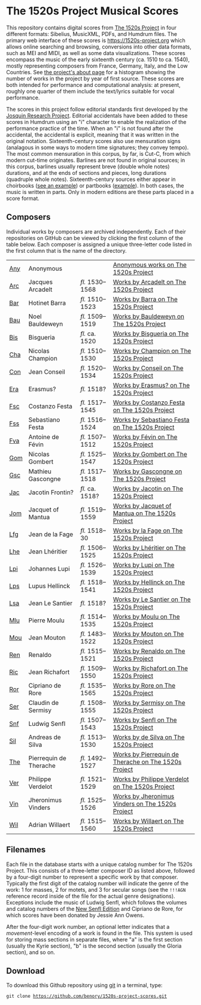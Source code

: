 # The 1520s Project Musical Scores

This repository contains digital scores from [The 1520s Project](https://1520s-project.org) in four different formats: Sibelius, MusicXML, PDFs, and Humdrum files. The primary web interface of these scores is https://1520s-project.org which allows online searching and browsing, conversions into other data formats, such as MEI and MIDI, as well as some data visualizations. These scores encompass the music of the early sixteenth century (ca. 1510 to ca. 1540), mostly representing composers from France, Germany, Italy, and the Low Countries. See [the project's about page](https://1520s-project.org/about/) for a histogram showing the number of works in the project by year of first source. These scores are both intended for performance and computational analysis: at present, roughly one quarter of them include the text/lyrics suitable for vocal performance.

The scores in this project follow editorial standards first developed by the [Josquin Research Project](https://josquin.stanford.edu). Editorial accidentals have been added to these scores in Humdrum using an "i" character to enable the realization of the performance practice of the time. When an "i" is not found after the accidental, the accidental is explicit, meaning that it was written in the original notation. Sixteenth-century scores also use mensuration signs (analagous in some ways to modern time signatures; they convey tempo). The most common mensuration in this corpus, by far, is Cut-C, from which modern cut-time originates. Barlines are not found in original sources; in this corpus, barlines usually represent breve (double whole notes) durations, and at the ends of sections and pieces, long durations (quadruple whole notes). Sixteenth-century sources either appear in choirbooks ([see an example](http://www.bibliotecamusica.it/cmbm/viewschedatwbca.asp?path=/cmbm/images/ripro/gaspari/_Q/Q019/)) or partbooks ([example](http://www.bibliotecamusica.it/cmbm/viewschedatwbca.asp?path=/cmbm/images/ripro/gaspari/_Q/Q020/)). In both cases, the music is written in parts. Only in modern editions are these parts placed in a score format.

## Composers ##

Individual works by composers are archived independently. Each of their repositories on GitHub can be viewed by clicking the first column of the table below. Each composer is assigned a unique three-letter code listed in the first column that is the name of the directory.

<table>
  <tr>
    <td><a href="https://github.com/benory/1520s-project-scores/tree/main/humdrum/Any">Any</a></td>
    <td>Anonymous</td>
    <td></td>
    <td><a href="https://1520s-project.org/browse/?q=anonymous">Anonymous works on The 1520s Project</a></td>
  </tr>
  <tr>
    <td><a href="https://github.com/benory/1520s-project-scores/tree/main/humdrum/Arc">Arc</a></td>
    <td>Jacques Arcadelt</td>
    <td><i>fl.</i> 1530–1568</td>
    <td><a href="https://1520s-project.org/browse/?q=arcadelt">Works by Arcadelt on The 1520s Project</a></td>
  </tr>
  <tr>
    <td><a href="https://github.com/benory/1520s-project-scores/tree/main/humdrum/Bar">Bar</a></td>
    <td>Hotinet Barra</td>
    <td><i>fl.</i> 1510–1523</td>
    <td><a href="https://1520s-project.org/browse/?q=barra">Works by Barra on The 1520s Project</a></td>
  </tr>
  <tr>
    <td><a href="https://github.com/benory/1520s-project-scores/tree/main/humdrum/Bau">Bau</a></td>
    <td>Noel Bauldeweyn</td>
    <td><i>fl.</i> 1509–1519</td>
    <td><a href="https://1520s-project.org/browse/?q=bauldeweyn">Works by Bauldeweyn on The 1520s Project</a></td>
  </tr>
  <tr>
    <td><a href="https://github.com/benory/1520s-project-scores/tree/main/humdrum/Bis">Bis</a></td>
    <td>Bisgueria</td>
    <td><i>fl.</i> ca. 1520</td>
    <td><a href="https://1520s-project.org/browse/?q=bisgueria">Works by Bisgueria on The 1520s Project</a></td>
  </tr>
  <tr>
    <td><a href="https://github.com/benory/1520s-project-scores/tree/main/humdrum/Cha">Cha</a></td>
    <td>Nicolas Champion</td>
    <td><i>fl.</i> 1510–1530</td>
    <td><a href="https://1520s-project.org/browse/?q=champion">Works by Champion on The 1520s Project</a></td>
  </tr>
  <tr>
    <td><a href="https://github.com/benory/1520s-project-scores/tree/main/humdrum/Con">Con</a></td>
    <td>Jean Conseil</td>
    <td><i>fl.</i> 1520–1534</td>
    <td><a href="https://1520s-project.org/browse/?q=conseil">Works by Conseil on The 1520s Project</a></td>
  </tr>
  <tr>
    <td><a href="https://github.com/benory/1520s-project-scores/tree/main/humdrum/Era">Era</a></td>
    <td>Erasmus?</td>
    <td><i>fl.</i> 1518?</td>
    <td><a href="https://1520s-project.org/browse/?q=erasmus">Works by Erasmus? on The 1520s Project</a></td>
  </tr>
  <tr>
    <td><a href="https://github.com/benory/1520s-project-scores/tree/main/humdrum/Fsc">Fsc</a></td>
    <td>Costanzo Festa</td>
    <td><i>fl.</i> 1517–1545</td>
    <td><a href="https://1520s-project.org/browse/?q=Festa%2C%20costanzo">Works by Costanzo Festa on The 1520s Project</a></td>
  </tr>
  <tr>
    <td><a href="https://github.com/benory/1520s-project-scores/tree/main/humdrum/Fss">Fss</a></td>
    <td>Sebastiano Festa</td>
    <td><i>fl.</i> 1516–1524</td>
    <td><a href="https://1520s-project.org/browse/?q=Festa%2C%20sebastiano">Works by Sebastiano Festa on The 1520s Project</a></td>
  </tr>
  <tr>
    <td><a href="https://github.com/benory/1520s-project-scores/tree/main/humdrum/Fva">Fva</a></td>
    <td>Antoine de Févin</td>
    <td><i>fl.</i> 1507–1512</td>
    <td><a href="https://1520s-project.org/browse/?q=fevin">Works by Févin on The 1520s Project</a></td>
  </tr>
  <tr>
    <td><a href="https://github.com/benory/1520s-project-scores/tree/main/humdrum/Gom">Gom</a></td>
    <td>Nicolas Gombert</td>
    <td><i>fl.</i> 1525–1547</td>
    <td><a href="https://1520s-project.org/browse/?q=gombert">Works by Gombert on The 1520s Project</a></td>
  </tr>
  <tr>
    <td><a href="https://github.com/benory/1520s-project-scores/tree/main/humdrum/Gsc">Gsc</a></td>
    <td>Mathieu Gascongne</td>
    <td><i>fl.</i> 1517–1518</td>
    <td><a href="https://1520s-project.org/browse/?q=gascongne">Works by Gascongne on The 1520s Project</a></td>
  </tr>
  <tr>
    <td><a href="https://github.com/benory/1520s-project-scores/tree/main/humdrum/Jac">Jac</a></td>
    <td>Jacotin Frontin?</td>
    <td><i>fl.</i> ca. 1518?</td>
    <td><a href="https://1520s-project.org/browse/?q=jacotin">Works by Jacotin on The 1520s Project</a></td>
  </tr>
  <tr>
    <td><a href="https://github.com/benory/1520s-project-scores/tree/main/humdrum/Jom">Jom</a></td>
    <td>Jacquet of Mantua</td>
    <td><i>fl.</i> 1519–1559</td>
    <td><a href="https://1520s-project.org/browse/?q=jachet">Works by Jacquet of Mantua on The 1520s Project</a></td>
  </tr>
  <tr>
    <td><a href="https://github.com/benory/1520s-project-scores/tree/main/humdrum/lfg">Lfg</a></td>
    <td>Jean de la Fage</td>
    <td><i>fl.</i> 1518–30</td>
    <td><a href="https://1520s-project.org/browse/?q=jachet">Works by la Fage on The 1520s Project</a></td>
  </tr>
  <tr>
    <td><a href="https://github.com/benory/1520s-project-scores/tree/main/humdrum/Lhe">Lhe</a></td>
    <td>Jean Lhéritier</td>
    <td><i>fl.</i> 1506–1525</td>
    <td><a href="https://1520s-project.org/browse/?q=lheritier">Works by Lhéritier on The 1520s Project</a></td>
  </tr>
  <tr>
    <td><a href="https://github.com/benory/1520s-project-scores/tree/main/humdrum/Lpi">Lpi</a></td>
    <td>Johannes Lupi</td>
    <td><i>fl.</i> 1526–1539</td>
    <td><a href="https://1520s-project.org/browse/?q=lupi">Works by Lupi on The 1520s Project</a></td>
  </tr>
  <tr>
    <td><a href="https://github.com/benory/1520s-project-scores/tree/main/humdrum/Lps">Lps</a></td>
    <td>Lupus Hellinck</td>
    <td><i>fl.</i> 1518–1541</td>
    <td><a href="https://1520s-project.org/browse/?q=hellinck">Works by Hellinck on The 1520s Project</a></td>
  </tr>
  <tr>
    <td><a href="https://github.com/benory/1520s-project-scores/tree/main/humdrum/Lsa">Lsa</a></td>
    <td>Jean Le Santier</td>
    <td><i>fl.</i> 1518?</td>
    <td><a href="https://1520s-project.org/browse/?q=santier">Works by Le Santier on The 1520s Project</a></td>
  </tr>
  <tr>
    <td><a href="https://github.com/benory/1520s-project-scores/tree/main/humdrum/Mlu">Mlu</a></td>
    <td>Pierre Moulu</td>
    <td><i>fl.</i> 1514–1535</td>
    <td><a href="https://1520s-project.org/browse/?q=moulu">Works by Moulu on The 1520s Project</a></td>
  </tr>
  <tr>
    <td><a href="https://github.com/benory/1520s-project-scores/tree/main/humdrum/Mou">Mou</a></td>
    <td>Jean Mouton</td>
    <td><i>fl.</i> 1483–1522</td>
    <td><a href="https://1520s-project.org/browse/?q=mouton">Works by Mouton on The 1520s Project</a></td>
  </tr>
  <tr>
    <td><a href="https://github.com/benory/1520s-project-scores/tree/main/humdrum/Ren">Ren</a></td>
    <td>Renaldo</td>
    <td><i>fl.</i> 1515–1521</td>
    <td><a href="https://1520s-project.org/browse/?q=renaldo">Works by Renaldo on The 1520s Project</a></td>
  </tr>
  <tr>
    <td><a href="https://github.com/benory/1520s-project-scores/tree/main/humdrum/Ric">Ric</a></td>
    <td>Jean Richafort</td>
    <td><i>fl.</i> 1509–1550</td>
    <td><a href="https://1520s-project.org/browse/?q=richafort">Works by Richafort on The 1520s Project</a></td>
  </tr>
  <tr>
    <td><a href="https://github.com/benory/1520s-project-scores/tree/main/humdrum/Ror">Ror</a></td>
    <td>Cipriano de Rore</td>
    <td><i>fl.</i> 1535–1565</td>
    <td><a href="https://1520s-project.org/browse/?q=rore">Works by Rore on The 1520s Project</a></td>
  </tr>
  <tr>
    <td><a href="https://github.com/benory/1520s-project-scores/tree/main/humdrum/Ser">Ser</a></td>
    <td>Claudin de Sermisy</td>
    <td><i>fl.</i> 1508–1555</td>
    <td><a href="https://1520s-project.org/browse/?q=sermisy">Works by Sermisy on The 1520s Project</a></td>
  </tr>
  <tr>
    <td><a href="https://github.com/benory/1520s-project-scores/tree/main/humdrum/Snf">Snf</a></td>
    <td>Ludwig Senfl</td>
    <td><i>fl.</i> 1507–1543</td>
    <td><a href="https://1520s-project.org/browse/?q=senfl">Works by Senfl on The 1520s Project</a></td>
  </tr>
  <tr>
    <td><a href="https://github.com/benory/1520s-project-scores/tree/main/humdrum/Sil">Sil</a></td>
    <td>Andreas de Silva</td>
    <td><i>fl.</i> 1513–1530</td>
    <td><a href="https://1520s-project.org/browse/?q=silva">Works by de Silva on The 1520s Project</a></td>
  </tr>
  <tr>
    <td><a href="https://github.com/benory/1520s-project-scores/tree/main/humdrum/The">The</a></td>
    <td>Pierrequin de Therache</td>
    <td><i>fl.</i> 1492–1527</td>
    <td><a href="https://1520s-project.org/browse/?q=therache">Works by Pierrequin de Therache on The 1520s Project</a></td>
  </tr>
  <tr>
    <td><a href="https://github.com/benory/1520s-project-scores/tree/main/humdrum/Ver">Ver</a></td>
    <td>Philippe Verdelot</td>
    <td><i>fl.</i> 1521–1529</td>
    <td><a href="https://1520s-project.org/browse/?q=verdelot">Works by Philippe Verdelot on The 1520s Project</a></td>
  </tr>
  <tr>
    <td><a href="https://github.com/benory/1520s-project-scores/tree/main/humdrum/Vin">Vin</a></td>
    <td>Jheronimus Vinders</td>
    <td><i>fl.</i> 1525–1526</td>
    <td><a href="https://1520s-project.org/browse/?q=vinders">Works by Jheronimus Vinders on The 1520s Project</a></td>
  </tr>
  <tr>
    <td><a href="https://github.com/benory/1520s-project-scores/tree/main/humdrum/Wil">Wil</a></td>
    <td>Adrian Willaert</td>
    <td><i>fl.</i> 1515–1560</td>
    <td><a href="https://1520s-project.org/browse/?q=willaert">Works by Willaert on The 1520s Project</a></td>
  </tr>
</table>


## Filenames ##

Each file in the database starts with a unique catalog number for The 1520s Project. This consists of a three-letter composer ID as listed above, followed
by a four-digit number to represent a specific work by that composer. Typically the first digit of the catalog number will indicate the genre of the work: 1 for masses, 2 for motets, and 3 for secular songs (see the `!!!AGN` reference record inside of the file for the actual genre designations). Exceptions include the music of Ludwig Senfl, which follows the volumes and catalog numbers of the [New Senfl Edition](https://senflonline.com/new-senfl-edition/) and Cipriano de Rore, for which scores have been donated by Jessie Ann Owens.

After the four-digit work number, an optional letter indicates that a *movement*-level encoding of a work is found in the file.  This system is used for storing mass sections in separate files, where "a" is the first section (usually the Kyrie section), "b" is the second section (usually the Gloria section), and so on.

## Download ##

To download this Github repository using [git](http://en.wikipedia.org/wiki/Git_%29software%29) in a terminal, type:

<code>git clone https://github.com/benory/1520s-project-scores.git</code>
